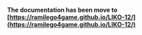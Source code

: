 **The documentation has been move to [https://ramilego4game.github.io/LIKO-12/](https://ramilego4game.github.io/LIKO-12/)**